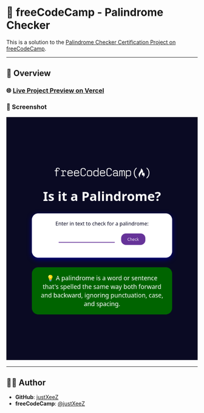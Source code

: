 # 🔄 freeCodeCamp - Palindrome Checker

This is a solution to the [Palindrome Checker Certification Project on freeCodeCamp](https://www.freecodecamp.org/learn/javascript-algorithms-and-data-structures-v8/build-a-palindrome-checker-project/build-a-palindrome-checker).

---

## 🚀 Overview

### 🌐 [Live Project Preview on Vercel](https://xeezfcc-palindromechecker.vercel.app/)

### 📸 Screenshot

<img src="design/preview.png" width="600px"/>

---

## 👨‍💻 Author

- **GitHub**: [justXeeZ](https://github.com/justXeeZ)
- **freeCodeCamp**: [@justXeeZ](https://www.freecodecamp.org/justXeeZ)
